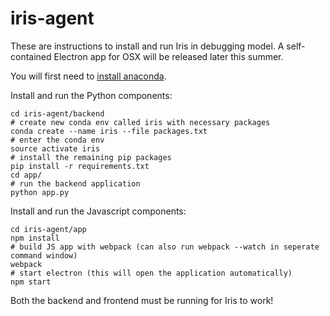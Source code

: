# iris-agent

These are instructions to install and run Iris in debugging model. A self-contained Electron app for OSX will be released later this summer.

You will first need to [install anaconda](https://conda.io/docs/install/quick.html). 

Install and run the Python components:

    cd iris-agent/backend
    # create new conda env called iris with necessary packages
    conda create --name iris --file packages.txt
    # enter the conda env
    source activate iris
    # install the remaining pip packages
    pip install -r requirements.txt
    cd app/
    # run the backend application
    python app.py

Install and run the Javascript components:

    cd iris-agent/app
    npm install
    # build JS app with webpack (can also run webpack --watch in seperate command window)
    webpack 
    # start electron (this will open the application automatically)
    npm start

Both the backend and frontend must be running for Iris to work!
